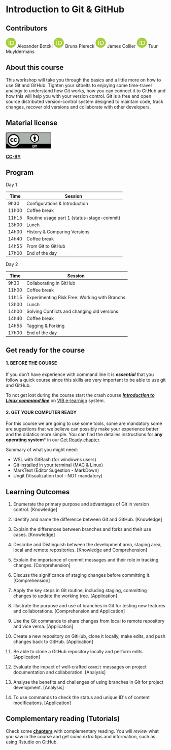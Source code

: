 # Introduction to Git & GitHub

## Contributors

[![ORCID](https://raw.githubusercontent.com/vibbits/rdm-introductory-course/main/images/logos/32px-ORCID_iD.svg.png)](https://orcid.org/0000-0001-6691-4233) Alexander Botxki
[![ORCID](https://raw.githubusercontent.com/vibbits/rdm-introductory-course/main/images/logos/32px-ORCID_iD.svg.png)](https://orcid.org/0000-0001-5958-0669) Bruna Piereck
[![ORCID](https://raw.githubusercontent.com/vibbits/rdm-introductory-course/main/images/logos/32px-ORCID_iD.svg.png)](https://orcid.org/0000-0002-0020-421X) James Collier
[![ORCID](https://raw.githubusercontent.com/vibbits/rdm-introductory-course/main/images/logos/32px-ORCID_iD.svg.png)](https://orcid.org/0000-0002-3926-7293) Tuur Muyldermans

## About this course

This workshop will take you through the basics and a little more on how to use Git and GitHub.
Tighten your sitbelts to enjoying some time-travel analogy to understand how Git works, how you can connect it to GitHub and how this will help you with your version control.
Git is a free and open source distributed version-control system designed to maintain code, track changes, recover old versions and collaborate with other developers. 

## Material license

[<img src="https://raw.githubusercontent.com/vibbits/introduction-github/master/images/logos/CC-by.png" title="" alt="" width="143">](https://creativecommons.org/licenses/by/4.0/)

[**CC-BY**](https://creativecommons.org/licenses/by/4.0/)

## Program

Day 1

| Time  | Session                                                                   |
| ----- | ------------------------------------------------------------------------- |
| 9h30  | Configurations & Introduction                                             |
| 11h00 | Coffee break                                                              |
| 11h15 | Routine usage part 1 (status-stage-commit)                                |
| 13h00 | Lunch                                                                     |
| 14h00 | History & Comparing Versions                                              |
| 14h40 | Coffee break                                                              |
| 14h55 | From Git to GitHub                                                        |
| 17h00 | End of the day                                                            |

Day 2

| Time  | Session                                                                   |
| ----- | ------------------------------------------------------------------------- |
| 9h30  | Collaborating in GitHub                                                   |
| 11h00 | Coffee break                                                              |
| 11h15 | Experimenting Risk Free: Working with Branchs                             |
| 13h00 | Lunch                                                                     |
| 14h00 | Solving Conflicts and changing old versions                               |
| 14h40 | Coffee break                                                              |
| 14h55 | Tagging & Forking                                                         |
| 17h00 | End of the day                                                            |

## Get ready for the course

#### 1. BEFORE THE COURSE 

If you don’t have experience with command line it is ***essential*** that you follow a quick course since this skills are very important to be able to use git and GitHub.

To not get lost during the course start the crash course [***Introduction to Linux command line***](https://elearning.vib.be/courses/linux/) on [VIB e-learnign](https://elearning.vib.be/) system.

#### 2. GET YOUR COMPUTER READY

For this course we are going to use some tools, some are mandatory some are sugestions that we believe can possibly make your experience better and the didatics more simple. You can find the detailes instructions for **any operating system*** in our [Get Ready chapter](https://liascript.github.io/course/?https://raw.githubusercontent.com/vibbits/introduction-github/master/tutorials/1_Get_ready_for_the_course/tutorial.md#1). 

Summary of what you might need:
- WSL with GitBash (for windowns users)
- Git installed in your terminal (MAC & Linux)
- MarkText (Editor Sugestion - MarkDown)
- Ungit (Visualization tool - NOT mandatory)

## Learning Outcomes

1. Enumerate the primary purpose and advantages of Git in version control. [Knowledge] 

2. Identify and name the difference between Git and GitHub. [Knowledge] 

3. Explain the differences between branches and forks and their use cases. [Knowledge] 

4. Describe and Distinguish between the development area, staging area, local and remote repositories. [Knowledge and Comprehension] 

5. Explain the importance of commit messages and their role in tracking changes. [Comprehension] 

6. Discuss the significance of staging changes before committing it. [Comprehension] 

7. Apply the key steps in Git routine, including staging, committing changes to update the working tree. [Application] 

8. Illustrate the purpose and use of branches in Git for testing new features and collaborations. [Comprehension and Application] 

9. Use the Git commands to share changes from local to remote repository and vice versa. [Application] 

10. Create a new repository on GitHub, clone it locally, make edits, and push changes back to GitHub. [Application] 

11. Be able to clone a GitHub repository locally and perform edits. [Application] 

12. Evaluate the impact of well-crafted `commit` messages on project documentation and collaboration. [Analysis] 

13. Analyse the benefits and challenges of using branches in Git for project development. [Analysis] 

14. To use commands to check the status and unique ID's of content modificaitons. [Application]

## Complementary reading (Tutorials)

Check some [**chapters**](https://liascript.github.io/course/?https://raw.githubusercontent.com/vibbits/introduction-github/master/tutorials/Git_modules.md#1) with complementary reading.
You will *review* what you saw in the course and get *some extra* tips and information, such as using Rstudio on GitHub.
